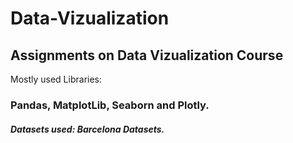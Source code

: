 # Data-Vizualization

## Assignments on Data Vizualization Course
Mostly used Libraries:
### Pandas, MatplotLib, Seaborn and Plotly.

##### Datasets used: Barcelona Datasets.
